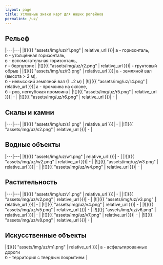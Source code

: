 ```yaml
---
layout: page
title: Условные знаки карт для наших рогейнов
permalink: /uz/
---
```


Рельеф
------

|---|---|
|![]({{ "assets/img/uz/r1.png" | relative_url }})| а - горизонталь,<br/>б - утолщённая горизонталь,<br/>в - вспомогательная горизонталь,<br/>г - бергштрих |
|![]({{ "assets/img/uz/r2.png" | relative_url }})| - грунтовый обрыв |
|![]({{ "assets/img/uz/r3.png" | relative_url }})| а - земляной вал (высота > 2 м),<br/>б - невысокий земляной вал (1...2 м) |
|![]({{ "assets/img/uz/r4.png" | relative_url }})| а - промоина на склоне,<br/>б - ров, неглубокая промоина |
|![]({{ "assets/img/uz/r5.png" | relative_url }})| - |
|![]({{ "assets/img/uz/r6.png" | relative_url }})| - |

Скалы и камни
-------------

|---|---|
|![]({{ "assets/img/uz/s1.png" | relative_url }})| - |
|![]({{ "assets/img/uz/s2.png" | relative_url }})| - |

Водные объекты
--------------

|---|---|
|![]({{ "assets/img/uz/w1.png" | relative_url }})| - |
|![]({{ "assets/img/uz/w2.png" | relative_url }})| - |
|![]({{ "assets/img/uz/w3.png" | relative_url }})| - |
|![]({{ "assets/img/uz/w4.png" | relative_url }})| - |

Растительность
--------------

|---|---|
|![]({{ "assets/img/uz/v1.png" | relative_url }})| - |
|![]({{ "assets/img/uz/v2.png" | relative_url }})| - |
|![]({{ "assets/img/uz/v3.png" | relative_url }})| - |
|![]({{ "assets/img/uz/v4.png" | relative_url }})| - |
|![]({{ "assets/img/uz/v5.png" | relative_url }})| - |
|![]({{ "assets/img/uz/v6.png" | relative_url }})| - |
|![]({{ "assets/img/uz/v7.png" | relative_url }})| - |
|![]({{ "assets/img/uz/v8.png" | relative_url }})| - |

Искусственные объекты
---------------------

|![]({{ "assets/img/uz/m1.png" | relative_url }})| а - асфальтированные дороги<br/>б - территория с твёрдым покрытием |


